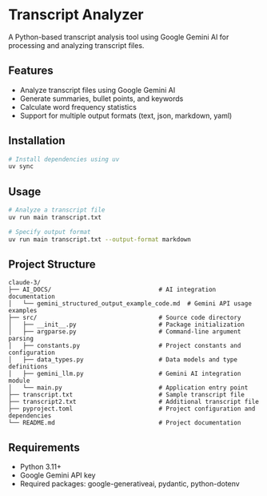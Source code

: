 # Transcript Analyzer

A Python-based transcript analysis tool using Google Gemini AI for processing and analyzing transcript files.

## Features

- Analyze transcript files using Google Gemini AI
- Generate summaries, bullet points, and keywords
- Calculate word frequency statistics
- Support for multiple output formats (text, json, markdown, yaml)

## Installation

```bash
# Install dependencies using uv
uv sync
```

## Usage

```bash
# Analyze a transcript file
uv run main transcript.txt

# Specify output format
uv run main transcript.txt --output-format markdown
```

## Project Structure

```
claude-3/
├── AI_DOCS/                              # AI integration documentation
│   └── gemini_structured_output_example_code.md  # Gemini API usage examples
├── src/                                  # Source code directory
│   ├── __init__.py                       # Package initialization
│   ├── argparse.py                       # Command-line argument parsing
│   ├── constants.py                      # Project constants and configuration
│   ├── data_types.py                     # Data models and type definitions
│   ├── gemini_llm.py                     # Gemini AI integration module
│   └── main.py                           # Application entry point
├── transcript.txt                        # Sample transcript file
├── transcript2.txt                       # Additional transcript file
├── pyproject.toml                        # Project configuration and dependencies
└── README.md                             # Project documentation
```

## Requirements

- Python 3.11+
- Google Gemini API key
- Required packages: google-generativeai, pydantic, python-dotenv